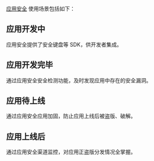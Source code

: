 [应用安全](/product/ms?idx=2) 使用场景包括如下：

## 应用开发中
应用安全提供了安全键盘等 SDK，供开发者集成。

## 应用开发完毕
通过应用安全安全检测功能，及时发现应用中存在的安全漏洞。

## 应用待上线
通过应用安全应用加固，防止应用上线后被盗版、破解。

## 应用上线后
通过应用安全渠道监控，对应用正盗版分发情况全掌握。
